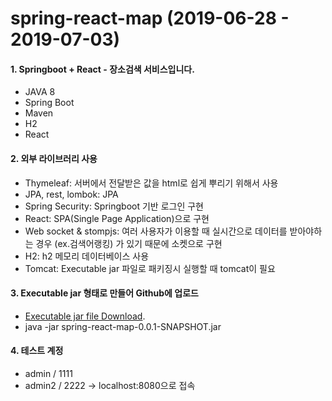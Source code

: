 # spring-react-map (2019-06-28 - 2019-07-03)

#### 1. Springboot + React - 장소검색 서비스입니다.
- JAVA 8
- Spring Boot
- Maven
- H2
- React

#### 2. 외부 라이브러리 사용
- Thymeleaf: 서버에서 전달받은 값을 html로 쉽게 뿌리기 위해서 사용
- JPA, rest, lombok: JPA
- Spring Security: Springboot 기반 로그인 구현
- React: SPA(Single Page Application)으로 구현
- Web socket & stompjs: 여러 사용자가 이용할 때 실시간으로 데이터를 받아야하는 경우 (ex.검색어랭킹) 가 있기 때문에 소켓으로 구현
- H2: h2 메모리 데이터베이스 사용
- Tomcat: Executable jar 파일로 패키징시 실행할 때 tomcat이 필요

#### 3. Executable jar 형태로 만들어 Github에 업로드
- [Executable jar file Download](https://github.com/dazzul94/spring-react-map/raw/master/deploy/spring-react-map-0.0.1-SNAPSHOT.jar).
- java -jar spring-react-map-0.0.1-SNAPSHOT.jar

#### 4. 테스트 계정
- admin / 1111
- admin2 / 2222
-> localhost:8080으로 접속
